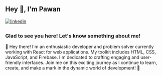 ## Hey 👋, I'm Pawan  

<a href="https://in.linkedin.com/in/bypawan" target="_blank">
<img src=https://img.shields.io/badge/linkedin-%231E77B5.svg?&style=for-the-badge&logo=linkedin&logoColor=white alt=linkedin style="margin-bottom: 5px;" />
</a>  

### Glad to see you here! Let's know something about me!  

👋 Hey there! I'm an enthusiastic developer and problem solver currently working with React for web applications. My toolkit includes HTML, CSS, JavaScript, and Firebase. I'm dedicated to crafting engaging and user-friendly interfaces. Join me on this exciting journey as I continue to learn, create, and make a mark in the dynamic world of development! 🚀

<br/> 
